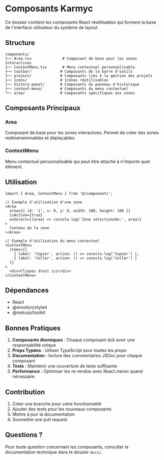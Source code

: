 # Composants Karmyc

Ce dossier contient les composants React réutilisables qui forment la base de l'interface utilisateur du système de layout.

## Structure

```
components/
├── Area.tsx              # Composant de base pour les zones interactives
├── ContextMenu.tsx       # Menu contextuel personnalisable
├── toolbar/             # Composants de la barre d'outils
├── project/             # Composants liés à la gestion des projets
├── icons/               # Icônes réutilisables
├── history-panel/       # Composants du panneau d'historique
├── context-menu/        # Composants du menu contextuel
└── area/                # Composants spécifiques aux zones
```

## Composants Principaux

### Area
Composant de base pour les zones interactives. Permet de créer des zones redimensionnables et déplaçables.

### ContextMenu
Menu contextuel personnalisable qui peut être attaché à n'importe quel élément.

## Utilisation

```tsx
import { Area, ContextMenu } from '@/components';

// Exemple d'utilisation d'une zone
<Area
  area={{ id: '1', x: 0, y: 0, width: 100, height: 100 }}
  isActive={true}
  onSelect={(area) => console.log('Zone sélectionnée:', area)}
>
  Contenu de la zone
</Area>

// Exemple d'utilisation du menu contextuel
<ContextMenu
  items={[
    { label: 'Copier', action: () => console.log('Copier') },
    { label: 'Coller', action: () => console.log('Coller') }
  ]}
>
  <div>Cliquez droit ici</div>
</ContextMenu>
```

## Dépendances

- React
- @emotion/styled
- @reduxjs/toolkit

## Bonnes Pratiques

1. **Composants Atomiques** : Chaque composant doit avoir une responsabilité unique
2. **Props Typées** : Utiliser TypeScript pour toutes les props
3. **Documentation** : Inclure des commentaires JSDoc pour chaque composant
4. **Tests** : Maintenir une couverture de tests suffisante
5. **Performance** : Optimiser les re-rendus avec React.memo quand nécessaire

## Contribution

1. Créer une branche pour votre fonctionnalité
2. Ajouter des tests pour les nouveaux composants
3. Mettre à jour la documentation
4. Soumettre une pull request

## Questions ?

Pour toute question concernant les composants, consulter la documentation technique dans le dossier `docs/`. 
